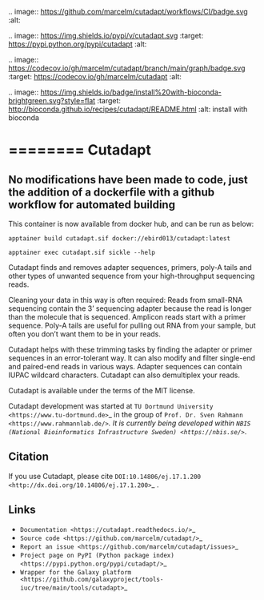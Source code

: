 .. image:: https://github.com/marcelm/cutadapt/workflows/CI/badge.svg
    :alt:

.. image:: https://img.shields.io/pypi/v/cutadapt.svg
    :target: https://pypi.python.org/pypi/cutadapt
    :alt:

.. image:: https://codecov.io/gh/marcelm/cutadapt/branch/main/graph/badge.svg
    :target: https://codecov.io/gh/marcelm/cutadapt
    :alt:

.. image:: https://img.shields.io/badge/install%20with-bioconda-brightgreen.svg?style=flat
    :target: http://bioconda.github.io/recipes/cutadapt/README.html
    :alt: install with bioconda


========
Cutadapt
========

## No modifications have been made to code, just the addition of a dockerfile with a github workflow for automated building

This container is now available from docker hub, and can be run as below:

```
apptainer build cutadapt.sif docker://ebird013/cutadapt:latest

apptainer exec cutadapt.sif sickle --help
```


Cutadapt finds and removes adapter sequences, primers, poly-A tails and other
types of unwanted sequence from your high-throughput sequencing reads.

Cleaning your data in this way is often required: Reads from small-RNA
sequencing contain the 3’ sequencing adapter because the read is longer than
the molecule that is sequenced. Amplicon reads start with a primer sequence.
Poly-A tails are useful for pulling out RNA from your sample, but often you
don’t want them to be in your reads.

Cutadapt helps with these trimming tasks by finding the adapter or primer
sequences in an error-tolerant way. It can also modify and filter single-end
and paired-end reads in various ways. Adapter sequences can contain IUPAC
wildcard characters. Cutadapt can also demultiplex your reads.

Cutadapt is available under the terms of the MIT license.

Cutadapt development was started at `TU Dortmund University <https://www.tu-dortmund.de>`_
in the group of `Prof. Dr. Sven Rahmann <https://www.rahmannlab.de/>`_.
It is currently being developed within
`NBIS (National Bioinformatics Infrastructure Sweden) <https://nbis.se/>`_.


Citation
--------

If you use Cutadapt, please cite
`DOI:10.14806/ej.17.1.200 <http://dx.doi.org/10.14806/ej.17.1.200>`_ .

Links
-----

* `Documentation <https://cutadapt.readthedocs.io/>`_
* `Source code <https://github.com/marcelm/cutadapt/>`_
* `Report an issue <https://github.com/marcelm/cutadapt/issues>`_
* `Project page on PyPI (Python package index) <https://pypi.python.org/pypi/cutadapt/>`_
* `Wrapper for the Galaxy platform <https://github.com/galaxyproject/tools-iuc/tree/main/tools/cutadapt>`_
